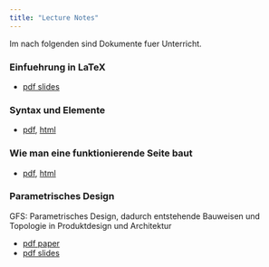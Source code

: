 ```yaml
---
title: "Lecture Notes"
---
```


Im nach folgenden sind Dokumente fuer Unterricht.

### Einfuehrung in LaTeX
  - [pdf slides](/latex-preaesentation.pdf)

### Syntax und Elemente
  - [pdf](/syntax.pdf), [html](/syntax.html)

### Wie man eine funktionierende Seite baut
  - [pdf](/prozess.pdf), [html](/prozess.html)

### Parametrisches Design
GFS: Parametrisches Design, dadurch entstehende Bauweisen und Topologie in Produktdesign und Architektur
  - [pdf paper](https://github.com/d-rens/parametrisches-design/blob/a578ca7711f0bd8482771488d34ee1bd3280c7ef/main.pdf)
  - [pdf slides](https://github.com/d-rens/parametrisches-design/blob/a578ca7711f0bd8482771488d34ee1bd3280c7ef/slides.pdf)
